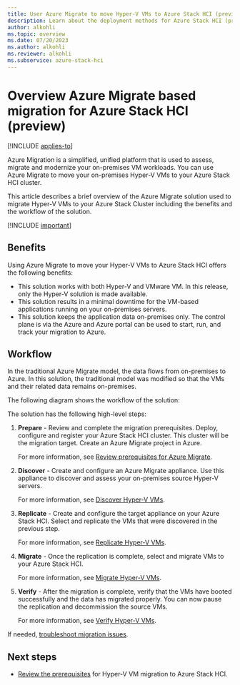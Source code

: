 ```yaml
---
title: User Azure Migrate to move Hyper-V VMs to Azure Stack HCI (preview)
description: Learn about the deployment methods for Azure Stack HCI (preview).
author: alkohli
ms.topic: overview
ms.date: 07/20/2023
ms.author: alkohli
ms.reviewer: alkohli
ms.subservice: azure-stack-hci
---
```


# Overview Azure Migrate based migration for Azure Stack HCI (preview)

[!INCLUDE [applies-to](../../includes/hci-applies-to-23h2.md)]

Azure Migration is a simplified, unified platform that is used to assess, migrate and modernize your on-premises VM workloads. You can use Azure Migrate to move your on-premises Hyper-V VMs to your Azure Stack HCI cluster.

This article describes a brief overview of the Azure Migrate solution used to migrate Hyper-V VMs to your Azure Stack Cluster including the benefits and the workflow of the solution.

[!INCLUDE [important](../../includes/hci-preview.md)]

## Benefits

Using Azure Migrate to move your Hyper-V VMs to Azure Stack HCI offers the following benefits:

- This solution works with both Hyper-V and VMware VM. In this release, only the Hyper-V solution is made available.
- This solution results in a minimal downtime for the VM-based applications running on your on-premises servers.
- This solution keeps the application data on-premises only. The control plane is via the Azure and Azure portal can be used to start, run, and track your migration to Azure.


## Workflow

In the traditional Azure Migrate model, the data flows from on-premises to Azure. In this solution, the traditional model was modified so that the VMs and their related data remains on-premises.

The following diagram shows the workflow of the solution:



The solution has the following high-level steps:

1. **Prepare** - Review and complete the migration prerequisites. Deploy, configure and register your Azure Stack HCI cluster. This cluster will be the migration target. Create an Azure Migrate project in Azure.

    For more information, see [Review prerequisites for Azure Migrate]().

1. **Discover** - Create and configure an Azure Migrate appliance. Use this appliance to discover and assess your on-premises source Hyper-V servers.

    For more information, see [Discover Hyper-V VMs]().

1. **Replicate** - Create and configure the target appliance on your Azure Stack HCI. Select and replicate the VMs that were discovered in the previous step.

    For more information, see [Replicate Hyper-V VMs]().

1. **Migrate** - Once the replication is complete, select and migrate VMs to your Azure Stack HCI.

    For more information, see [Migrate Hyper-V VMs]().

1. **Verify** - After the migration is complete, verify that the VMs have booted successfully and the data has migrated properly. You can now pause the replication and decommission the source VMs.

    For more information, see [Verify Hyper-V VMs]().

If needed, [troubleshoot migration issues]().

## Next steps

- [Review the prerequisites](migrate-hyper-v-prerequisites.md) for Hyper-V VM migration to Azure Stack HCI.
